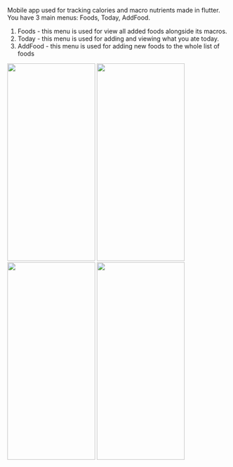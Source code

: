 Mobile app used for tracking calories and macro nutrients made in flutter. You have 3 main menus: Foods, Today, AddFood.

1. Foods - this menu is used for view all added foods alongside its macros.
2. Today - this menu is used for adding and viewing what you ate today.
3. AddFood - this menu is used for adding new foods to the whole list of foods
<img src="https://user-images.githubusercontent.com/49611825/169647417-37d2dd04-b8dd-4454-91af-0809d05a365f.jpg" width="200" height="450"/>
<img src="https://user-images.githubusercontent.com/49611825/169647418-9bde339f-75d4-417b-b5dd-30d2878af862.jpg" width="200" height="450"/>
<img src="https://user-images.githubusercontent.com/49611825/169647420-f524eb3a-eb3a-4cd1-884c-9d4f8c715c98.jpg" width="200" height="450"/>
<img src="https://user-images.githubusercontent.com/49611825/169647423-89686a13-7e8e-4111-b67d-a738b775e335.jpg" width="200" height="450"/>
